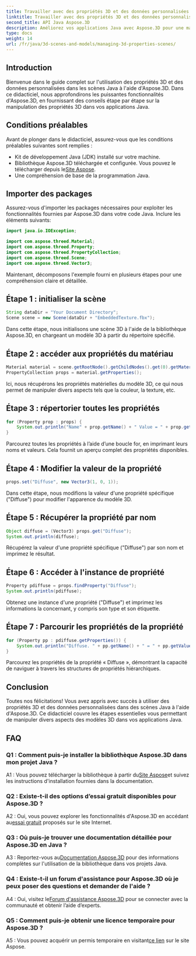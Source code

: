 ```yaml
---
title: Travailler avec des propriétés 3D et des données personnalisées dans des scènes Java à l'aide d'Aspose.3D
linktitle: Travailler avec des propriétés 3D et des données personnalisées dans des scènes Java à l'aide d'Aspose.3D
second_title: API Java Aspose.3D
description: Améliorez vos applications Java avec Aspose.3D pour une manipulation transparente des propriétés 3D. Suivez notre tutoriel pour des conseils étape par étape.
type: docs
weight: 14
url: /fr/java/3d-scenes-and-models/managing-3d-properties-scenes/
---
```

## Introduction

Bienvenue dans le guide complet sur l'utilisation des propriétés 3D et des données personnalisées dans les scènes Java à l'aide d'Aspose.3D. Dans ce didacticiel, nous approfondirons les puissantes fonctionnalités d'Aspose.3D, en fournissant des conseils étape par étape sur la manipulation des propriétés 3D dans vos applications Java.

## Conditions préalables

Avant de plonger dans le didacticiel, assurez-vous que les conditions préalables suivantes sont remplies :

- Kit de développement Java (JDK) installé sur votre machine.
- Bibliothèque Aspose.3D téléchargée et configurée. Vous pouvez le télécharger depuis le[Site Aspose](https://releases.aspose.com/3d/java/).
- Une compréhension de base de la programmation Java.

## Importer des packages

Assurez-vous d'importer les packages nécessaires pour exploiter les fonctionnalités fournies par Aspose.3D dans votre code Java. Inclure les éléments suivants:

```java
import java.io.IOException;

import com.aspose.threed.Material;
import com.aspose.threed.Property;
import com.aspose.threed.PropertyCollection;
import com.aspose.threed.Scene;
import com.aspose.threed.Vector3;
```

Maintenant, décomposons l'exemple fourni en plusieurs étapes pour une compréhension claire et détaillée.

## Étape 1 : initialiser la scène

```java
String dataDir = "Your Document Directory";
Scene scene = new Scene(dataDir + "EmbeddedTexture.fbx");
```

Dans cette étape, nous initialisons une scène 3D à l'aide de la bibliothèque Aspose.3D, en chargeant un modèle 3D à partir du répertoire spécifié.

## Étape 2 : accéder aux propriétés du matériau

```java
Material material = scene.getRootNode().getChildNodes().get(0).getMaterial();
PropertyCollection props = material.getProperties();
```

Ici, nous récupérons les propriétés matérielles du modèle 3D, ce qui nous permet de manipuler divers aspects tels que la couleur, la texture, etc.

## Étape 3 : répertorier toutes les propriétés

```java
for (Property prop : props) {
    System.out.println("Name" + prop.getName() + " Value = " + prop.getValue());
}
```

Parcourez toutes les propriétés à l’aide d’une boucle for, en imprimant leurs noms et valeurs. Cela fournit un aperçu complet des propriétés disponibles.

## Étape 4 : Modifier la valeur de la propriété

```java
props.set("Diffuse", new Vector3(1, 0, 1));
```

Dans cette étape, nous modifions la valeur d'une propriété spécifique ("Diffuse") pour modifier l'apparence du modèle 3D.

## Étape 5 : Récupérer la propriété par nom

```java
Object diffuse = (Vector3) props.get("Diffuse");
System.out.println(diffuse);
```

Récupérez la valeur d'une propriété spécifique ("Diffuse") par son nom et imprimez le résultat.

## Étape 6 : Accéder à l'instance de propriété

```java
Property pdiffuse = props.findProperty("Diffuse");
System.out.println(pdiffuse);
```

Obtenez une instance d'une propriété ("Diffuse") et imprimez les informations la concernant, y compris son type et son étiquette.

## Étape 7 : Parcourir les propriétés de la propriété

```java
for (Property pp : pdiffuse.getProperties()) {
    System.out.println("Diffuse. " + pp.getName() + " = " + pp.getValue());
}
```

Parcourez les propriétés de la propriété « Diffuse », démontrant la capacité de naviguer à travers les structures de propriétés hiérarchiques.

## Conclusion

Toutes nos félicitations! Vous avez appris avec succès à utiliser des propriétés 3D et des données personnalisées dans des scènes Java à l'aide d'Aspose.3D. Ce didacticiel couvre les étapes essentielles vous permettant de manipuler divers aspects des modèles 3D dans vos applications Java.

## FAQ

### Q1 : Comment puis-je installer la bibliothèque Aspose.3D dans mon projet Java ?

 A1 : Vous pouvez télécharger la bibliothèque à partir du[Site Aspose](https://releases.aspose.com/3d/java/)et suivez les instructions d'installation fournies dans la documentation.

### Q2 : Existe-t-il des options d’essai gratuit disponibles pour Aspose.3D ?

 A2 : Oui, vous pouvez explorer les fonctionnalités d'Aspose.3D en accédant au[essai gratuit](https://releases.aspose.com/) proposés sur le site Internet.

### Q3 : Où puis-je trouver une documentation détaillée pour Aspose.3D en Java ?

 A3 : Reportez-vous au[Documentation Aspose.3D](https://reference.aspose.com/3d/java/) pour des informations complètes sur l'utilisation de la bibliothèque dans vos projets Java.

### Q4 : Existe-t-il un forum d'assistance pour Aspose.3D où je peux poser des questions et demander de l'aide ?

 A4 : Oui, visitez le[Forum d'assistance Aspose.3D](https://forum.aspose.com/c/3d/18) pour se connecter avec la communauté et obtenir l’aide d’experts.

### Q5 : Comment puis-je obtenir une licence temporaire pour Aspose.3D ?

 A5 : Vous pouvez acquérir un permis temporaire en visitant[ce lien](https://purchase.aspose.com/temporary-license/) sur le site Aspose.